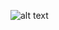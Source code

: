 ![alt text]([http://url/to/img.png](https://raw.githubusercontent.com/ranakizil/Blender-Donut-Coffee-Cup/main/coffeeanddonut.png)https://raw.githubusercontent.com/ranakizil/Blender-Donut-Coffee-Cup/main/coffeeanddonut.png)
